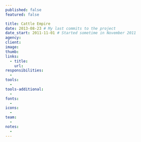 ```yaml
---
published: false
featured: false

title: Cattle Empire
date: 2013-08-23 # My last commits to the project
date_start: 2011-11-01 # Started sometime in November 2011
agency:
client:
image:
thumb:
links:
  - title:
    url:
responsibilities:
  -
tools:
  -
tools-additional:
  -
fonts:
  -
icons:
  -
team:
  -
notes:
  -
---
```

